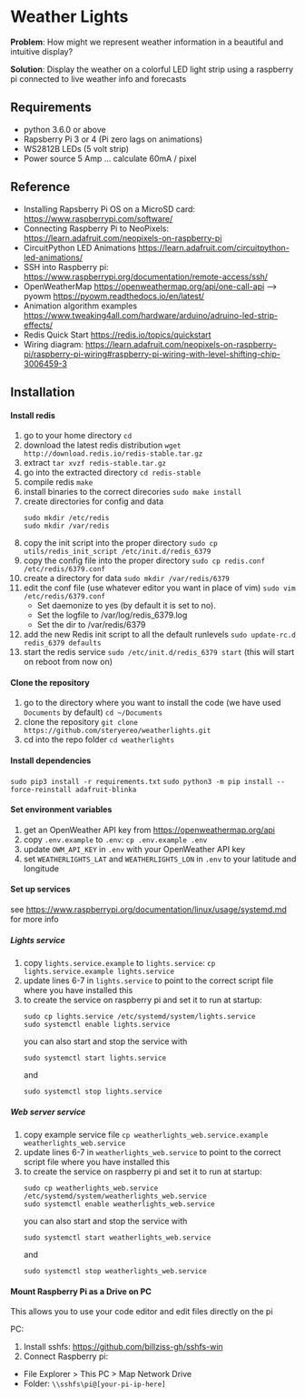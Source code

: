 # Weather Lights

**Problem**: How might we represent weather information in a beautiful and intuitive display?

**Solution**: Display the weather on a colorful LED light strip using a raspberry pi connected to live weather info and forecasts

## Requirements
- python 3.6.0 or above
- Rapsberry Pi 3 or 4 (Pi zero lags on animations)
- WS2812B LEDs (5 volt strip)
- Power source 5 Amp ... calculate 60mA / pixel

## Reference
- Installing Rapsberry Pi OS on a MicroSD card: https://www.raspberrypi.com/software/
- Connecting Raspberry Pi to NeoPixels: https://learn.adafruit.com/neopixels-on-raspberry-pi
- CircuitPython LED Animations https://learn.adafruit.com/circuitpython-led-animations/
- SSH into Raspberry pi: https://www.raspberrypi.org/documentation/remote-access/ssh/
- OpenWeatherMap https://openweathermap.org/api/one-call-api --> pyowm https://pyowm.readthedocs.io/en/latest/
- Animation algorithm examples https://www.tweaking4all.com/hardware/arduino/adruino-led-strip-effects/
- Redis Quick Start https://redis.io/topics/quickstart
- Wiring diagram: https://learn.adafruit.com/neopixels-on-raspberry-pi/raspberry-pi-wiring#raspberry-pi-wiring-with-level-shifting-chip-3006459-3

## Installation
#### Install redis
1. go to your home directory `cd`
1. download the latest redis distribution `wget http://download.redis.io/redis-stable.tar.gz`
1. extract `tar xvzf redis-stable.tar.gz`
1. go into the extracted directory `cd redis-stable`
1. compile redis `make`
1. install binaries to the correct direcories `sudo make install`
1. create directories for config and data
    ```
    sudo mkdir /etc/redis
    sudo mkdir /var/redis
    ```
1. copy the init script into the proper directory `sudo cp utils/redis_init_script /etc/init.d/redis_6379`
1. copy the config file into the proper directory `sudo cp redis.conf /etc/redis/6379.conf`
1. create a directory for data `sudo mkdir /var/redis/6379`
1. edit the conf file (use whatever editor you want in place of vim) `sudo vim /etc/redis/6379.conf`
    * Set daemonize to yes (by default it is set to no).
    * Set the logfile to /var/log/redis_6379.log
    * Set the dir to /var/redis/6379
1. add the new Redis init script to all the default runlevels `sudo update-rc.d redis_6379 defaults`
1. start the redis service `sudo /etc/init.d/redis_6379 start` (this will start on reboot from now on)

#### Clone the repository
1. go to the directory where you want to install the code (we have used `Documents` by default) `cd ~/Documents`
1. clone the repository `git clone https://github.com/steryereo/weatherlights.git`
1. cd into the repo folder `cd weatherlights`

#### Install dependencies
`sudo pip3 install -r requirements.txt`
`sudo python3 -m pip install --force-reinstall adafruit-blinka`

#### Set environment variables
1. get an OpenWeather API key from https://openweathermap.org/api
2. copy `.env.example` to `.env`: `cp .env.example .env`
3. update `OWM_API_KEY` in `.env` with your OpenWeather API key
4. set `WEATHERLIGHTS_LAT` and `WEATHERLIGHTS_LON` in `.env` to your latitude and longitude

#### Set up services
see https://www.raspberrypi.org/documentation/linux/usage/systemd.md for more info

##### Lights service
1. copy `lights.service.example` to `lights.service`: `cp lights.service.example lights.service`
2. update lines 6-7 in `lights.service` to point to the correct script file where you have installed this
3. to create the service on raspberry pi and set it to run at startup:
    ```
    sudo cp lights.service /etc/systemd/system/lights.service
    sudo systemctl enable lights.service
    ```
    you can also start and stop the service with
    ```
    sudo systemctl start lights.service
    ```
    and
    ```
    sudo systemctl stop lights.service
    ```
##### Web server service
1. copy example service file `cp weatherlights_web.service.example weatherlights_web.service`
2. update lines 6-7 in `weatherlights_web.service` to point to the correct script file where you have installed this
3. to create the service on raspberry pi and set it to run at startup:
    ```
    sudo cp weatherlights_web.service /etc/systemd/system/weatherlights_web.service
    sudo systemctl enable weatherlights_web.service
    ```
    you can also start and stop the service with
    ```
    sudo systemctl start weatherlights_web.service
    ```
    and
    ```
    sudo systemctl stop weatherlights_web.service
    ```

#### Mount Raspberry Pi as a Drive on PC
This allows you to use your code editor and edit files directly on the pi

PC:
1. Install sshfs:  https://github.com/billziss-gh/sshfs-win
2. Connect Raspberry pi:
- File Explorer > This PC > Map Network Drive
- Folder:     `\\sshfs\pi@[your-pi-ip-here]`
